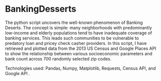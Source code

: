 # BankingDesserts

The python script uncovers the well-known phenomenon of Banking Deserts. The concept is simple: many neighborhoods with predominantly low-income and elderly populations tend to have inadequate coverage of banking services. This leads such communities to be vulnerable to predatory loan and pricey check casher providers.
In this script, I have  retrieved and plotted data from the 2013 US Census and Google Places API to show the relationship between various socioeconomic parameters and bank count across 700 randomly selected zip codes. 


Technologies used:  Pandas, Numpy, Matplotlib, Requests, Census API, and Google API .
